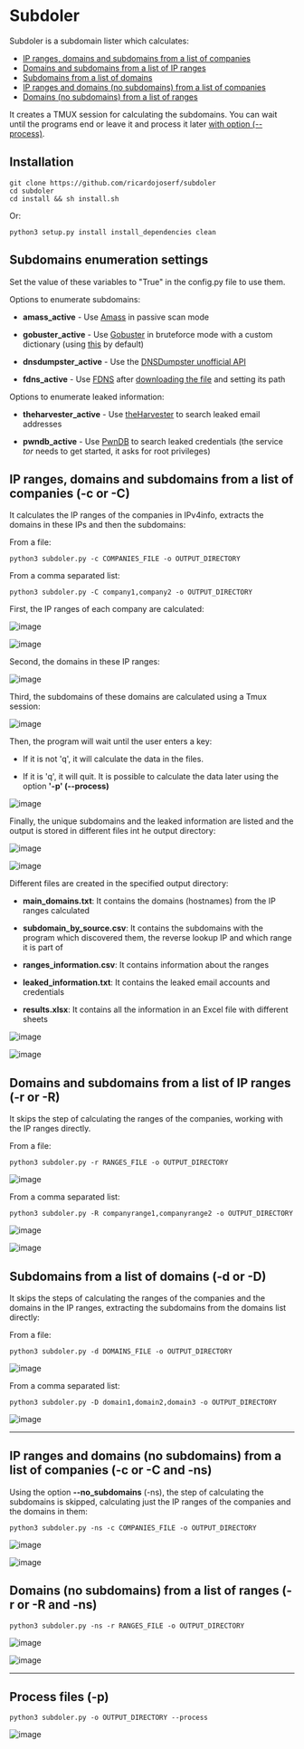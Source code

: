 # Subdoler

Subdoler is a subdomain lister which calculates:

- [IP ranges, domains and subdomains from a list of companies](#1)
- [Domains and subdomains from a list of IP ranges](#2)
- [Subdomains from a list of domains](#3)
- [IP ranges and domains (no subdomains) from a list of companies](#4) 
- [Domains (no subdomains) from a list of ranges](#5)

It creates a TMUX session for calculating the subdomains. You can wait until the programs end or leave it and process it later [with option (--process)](#6).


## Installation

```
git clone https://github.com/ricardojoserf/subdoler
cd subdoler
cd install && sh install.sh
```
Or:

```
python3 setup.py install install_dependencies clean
```

## Subdomains enumeration settings

Set the value of these variables to "True" in the config.py file to use them. 

Options to enumerate subdomains:

- **amass_active** - Use [Amass](https://github.com/OWASP/Amass) in passive scan mode

- **gobuster_active** - Use [Gobuster](https://github.com/OJ/gobuster) in bruteforce mode with a custom dictionary (using [this](https://github.com/danielmiessler/SecLists) by default)

- **dnsdumpster_active** - Use the [DNSDumpster unofficial API](https://github.com/PaulSec/API-dnsdumpster.com)

- **fdns_active** - Use [FDNS](https://opendata.rapid7.com/sonar.fdns_v2/) after [downloading the file](https://opendata.rapid7.com/sonar.fdns_v2/) and setting its path

Options to enumerate leaked information:

- **theharvester_active** - Use [theHarvester](https://github.com/laramies/theHarvester) to search leaked email addresses

- **pwndb_active** - Use [PwnDB](https://github.com/davidtavarez/pwndb) to search leaked credentials (the service *tor* needs to get started, it asks for root privileges)



##  <a name="1"></a>IP ranges, domains and subdomains from a list of companies (**-c** or **-C**)

It calculates the IP ranges of the companies in IPv4info, extracts the domains in these IPs and then the subdomains: 

From a file:

```
python3 subdoler.py -c COMPANIES_FILE -o OUTPUT_DIRECTORY 
```

From a comma separated list:

```
python3 subdoler.py -C company1,company2 -o OUTPUT_DIRECTORY 
```

First, the IP ranges of each company are calculated:

![image](images/image0.jpg)

![image](images/image14.jpg)

Second, the domains in these IP ranges:

![image](images/image1.jpg)

Third, the subdomains of these domains are calculated using a Tmux session:

![image](images/image2.jpg)

Then, the program will wait until the user enters a key:

- If it is not 'q', it will calculate the data in the files.

- If it is 'q', it will quit. It is possible to calculate the data later using the option **'-p' (--process)**

![image](images/image2_5.jpg)


Finally, the unique subdomains and the leaked information are listed and the output is stored in different files int he output directory:

![image](images/image2_8.jpg)


![image](images/image3.jpg)


Different files are created in the specified output directory:

- **main_domains.txt**: It contains the domains (hostnames) from the IP ranges calculated

- **subdomain_by_source.csv**: It contains the subdomains with the program which discovered them, the reverse lookup IP and which range it is part of

- **ranges_information.csv**: It contains information about the ranges

- **leaked_information.txt**: It contains the leaked email accounts and credentials

- **results.xlsx**: It contains all the information in an Excel file with different sheets


![image](images/image3_5.jpg)

![image](images/image5.jpg)



##  <a name="2"></a>Domains and subdomains from a list of IP ranges (**-r** or **-R**)


It skips the step of calculating the ranges of the companies, working with the IP ranges directly.

From a file:

```
python3 subdoler.py -r RANGES_FILE -o OUTPUT_DIRECTORY 
```

![image](images/image7.jpg)


From a comma separated list:

```
python3 subdoler.py -R companyrange1,companyrange2 -o OUTPUT_DIRECTORY 
```

![image](images/image15.jpg)

![image](images/image16.jpg)



## <a name="3"></a>Subdomains from a list of domains (**-d** or **-D**)


It skips the steps of calculating the ranges of the companies and the domains in the IP ranges, extracting the subdomains from the domains list directly:

From a file:

```
python3 subdoler.py -d DOMAINS_FILE -o OUTPUT_DIRECTORY 
```

![image](images/image8.jpg)


From a comma separated list:

```
python3 subdoler.py -D domain1,domain2,domain3 -o OUTPUT_DIRECTORY 
```

![image](images/image17.jpg)


----------------------------------------------

## <a name="4"></a>IP ranges and domains (no subdomains) from a list of companies (**-c** or **-C** and **-ns**)

Using the option **--no_subdomains** (-ns), the step of calculating the subdomains is skipped, calculating just the IP ranges of the companies and the domains in them:

```
python3 subdoler.py -ns -c COMPANIES_FILE -o OUTPUT_DIRECTORY
```

![image](images/image9.jpg)

![image](images/image10.jpg)



## <a name="5"></a>Domains (no subdomains) from a list of ranges (**-r** or **-R** and **-ns**)

```
python3 subdoler.py -ns -r RANGES_FILE -o OUTPUT_DIRECTORY 
```

![image](images/image11.jpg)

![image](images/image12.jpg)

----------------------------------------------

## <a name="6"></a>Process files (**-p**)

```
python3 subdoler.py -o OUTPUT_DIRECTORY --process
```

![image](images/image18.jpg)